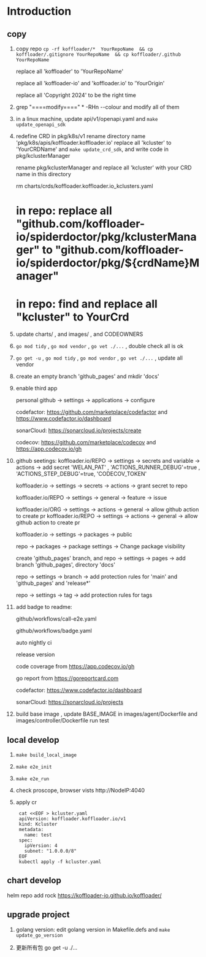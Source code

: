 # Introduction

## copy

1. copy repo `cp -rf koffloader/*  YourRepoName  && cp koffloader/.gitignore YourRepoName  && cp koffloader/.github  YourRepoName `

   replace all 'koffloader' to 'YourRepoName'

   replace all 'koffloader-io' and 'koffloader.io' to 'YourOrigin'

   replace all 'Copyright 2024' to be the right time

2. grep "====modify====" * -RHn --colour  and modify all of them

3. in a linux machine, update api/v1/openapi.yaml and `make update_openapi_sdk`

4. redefine CRD in pkg/k8s/v1
    rename directory name 'pkg/k8s/apis/koffloader.koffloader.io' 
    replace all 'kcluster' to 'YourCRDName'
    and `make update_crd_sdk`, and write code in pkg/kclusterManager

    rename pkg/kclusterManager and replace all 'kcluster' with your CRD name in this directory

    rm charts/crds/koffloader.koffloader.io_kclusters.yaml 

    # in repo: replace all "github.com/koffloader-io/spiderdoctor/pkg/kclusterManager" to "github.com/koffloader-io/spiderdoctor/pkg/${crdName}Manager"
    # in repo: find and replace all "kcluster" to YourCrd

5. update charts/ , and images/ , and CODEOWNERS

6. `go mod tidy` , `go mod vendor` , `go vet ./...` , double check all is ok

7. `go get -u` , `go mod tidy` , `go mod vendor` , `go vet ./...`  , update all vendor

8. create an empty branch 'github_pages' and mkdir 'docs'

9. enable third app

   personal github -> settings -> applications -> configure

   codefactor: https://github.com/marketplace/codefactor and https://www.codefactor.io/dashboard

   sonarCloud: https://sonarcloud.io/projects/create

   codecov: https://github.com/marketplace/codecov  and https://app.codecov.io/gh

10. github seetings:
      koffloader.io/REPO  -> settings -> secrets and variable -> actions -> add secret 'WELAN_PAT' , 'ACTIONS_RUNNER_DEBUG'=true , 'ACTIONS_STEP_DEBUG'=true, 'CODECOV_TOKEN'

      koffloader.io  -> settings -> secrets -> actions -> grant secret to repo

      koffloader.io/REPO  -> settings -> general -> feature -> issue

      koffloader.io/ORG  -> settings -> actions -> general -> allow github action to create pr
      koffloader.io/REPO  -> settings -> actions -> general -> allow github action to create pr

      koffloader.io  -> settings -> packages -> public 

      repo -> packages -> package settings -> Change package visibility

      create 'github_pages' branch, and repo -> settings -> pages -> add branch 'github_pages', directory 'docs'

      repo -> settings -> branch -> add protection rules for 'main' and 'github_pages' and 'release*'

      repo -> settings -> tag -> add protection rules for tags

11. add badge to readme:

    github/workflows/call-e2e.yaml

    github/workflows/badge.yaml

    auto nightly ci

    release version

    code coverage from https://app.codecov.io/gh

    go report from https://goreportcard.com

    codefactor: https://www.codefactor.io/dashboard

    sonarCloud: https://sonarcloud.io/projects

12. build base image , 
    update BASE_IMAGE in images/agent/Dockerfile and images/controller/Dockerfile
    run test

## local develop

1. `make build_local_image`

2. `make e2e_init`

3. `make e2e_run`

4. check proscope, browser vists http://NodeIP:4040

5. apply cr

        cat <<EOF > kcluster.yaml
        apiVersion: koffloader.koffloader.io/v1
        kind: Kcluster
        metadata:
          name: test
        spec:
          ipVersion: 4
          subnet: "1.0.0.0/8"
        EOF
        kubectl apply -f kcluster.yaml

## chart develop

helm repo add rock https://koffloader-io.github.io/koffloader/

## upgrade project 

1. golang version: edit golang version in Makefile.defs and `make update_go_version`

2. 更新所有包  go get -u ./...
